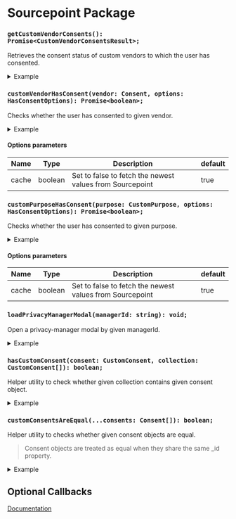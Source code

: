 # Sourcepoint Package

### `getCustomVendorConsents(): Promise<CustomVendorConsentsResult>;`

Retrieves the consent status of custom vendors to which the user has consented.

<details>
<summary>Example</summary>
    
```javascript
import { getCustomVendorConsents } from '@spring-media/red-sourcepoint-cmp/dist/esm/sourcepoint';

getCustomVendorConsents().then(result => console.log(result)).catch(error => console.error(error));
```    
</details>

### `customVendorHasConsent(vendor: Consent, options: HasConsentOptions): Promise<boolean>;`

Checks whether the user has consented to given vendor.

<details>
<summary>Example</summary>
    
```javascript
import { customVendorHasConsent } from '@spring-media/red-sourcepoint-cmp/dist/esm/sourcepoint';

const vendor = { _id: '123456' };

customVendorHasConsent(vendor).then(hasConsent => console.log(hasConsent)).catch(error => console.error(error));
```    
</details>

#### Options parameters

| Name    | Type    | Description                                              | default |
| ------- | ------- | -------------------------------------------------------- | ------- |
| cache   | boolean | Set to false to fetch the newest values from Sourcepoint | true    |

### `customPurposeHasConsent(purpose: CustomPurpose, options: HasConsentOptions): Promise<boolean>;`

Checks whether the user has consented to given purpose.

<details>
<summary>Example</summary>
    
```javascript
import { customPurposeHasConsent } from '@spring-media/red-sourcepoint-cmp/dist/esm/sourcepoint';

const purpose = { _id: '123456' };

customPurposeHasConsent(purpose).then(hasConsent => console.log(hasConsent)).catch(error => console.error(error));
```
</details>

#### Options parameters

| Name    | Type    | Description                                              | default |
| ------- | ------- | -------------------------------------------------------- | ------- |
| cache   | boolean | Set to false to fetch the newest values from Sourcepoint | true    |

### `loadPrivacyManagerModal(managerId: string): void;`

Open a privacy-manager modal by given managerId.

<details>
<summary>Example</summary>
    
```javascript
import { loadPrivacyManagerModal } from '@spring-media/red-sourcepoint-cmp/dist/esm/sourcepoint';

loadPrivacyManagerModal('12345');
```
</details>

### `hasCustomConsent(consent: CustomConsent, collection: CustomConsent[]): boolean;`

Helper utility to check whether given collection contains given consent object.

<details>
<summary>Example</summary>
    
```javascript
import { hasCustomConsent } from '@spring-media/red-sourcepoint-cmp/dist/esm/sourcepoint';

const consent1 = { _id: '12345' };
const consent2 = { _id: '123456' };

const collection = [{ _id: '12345' }];

console.log(hasCustomConsent(consent1, collection)); // true
console.log(hasCustomConsent(consent2, collection)); // false
```
</details>

### `customConsentsAreEqual(...consents: Consent[]): boolean;`

Helper utility to checks whether given consent objects are equal.

> Consent objects are treated as equal when they share the same _id property.

<details>
<summary>Example</summary>
    
```javascript
import { customConsentsAreEqual } from '@spring-media/red-sourcepoint-cmp/dist/esm/sourcepoint';

const consent1 = { _id: '12345' };
const consent2 = { _id: '123456' };
const consent3 = { _id: '12345' };

console.log(customConsentsAreEqual(consent1, consent2, consent3)); // false 
console.log(customConsentsAreEqual(consent1, consent3)); // true 
```
</details>

## Optional Callbacks
[Documentation](../sourcepoint-callbacks)
